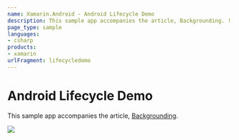 ```yaml
---
name: Xamarin.Android - Android Lifecycle Demo
description: This sample app accompanies the article, Backgrounding. ![](Screenshots/example-screenshot.png)
page_type: sample
languages:
- csharp
products:
- xamarin
urlFragment: lifecycledemo
---
```

# Android Lifecycle Demo

This sample app accompanies the article, 
[Backgrounding](http://developer.xamarin.com/guides/android/application_fundamentals/backgrounding/).


[ ![](Screenshots/example-screenshot-sml.png)](Screenshots/example-screenshot.png)
